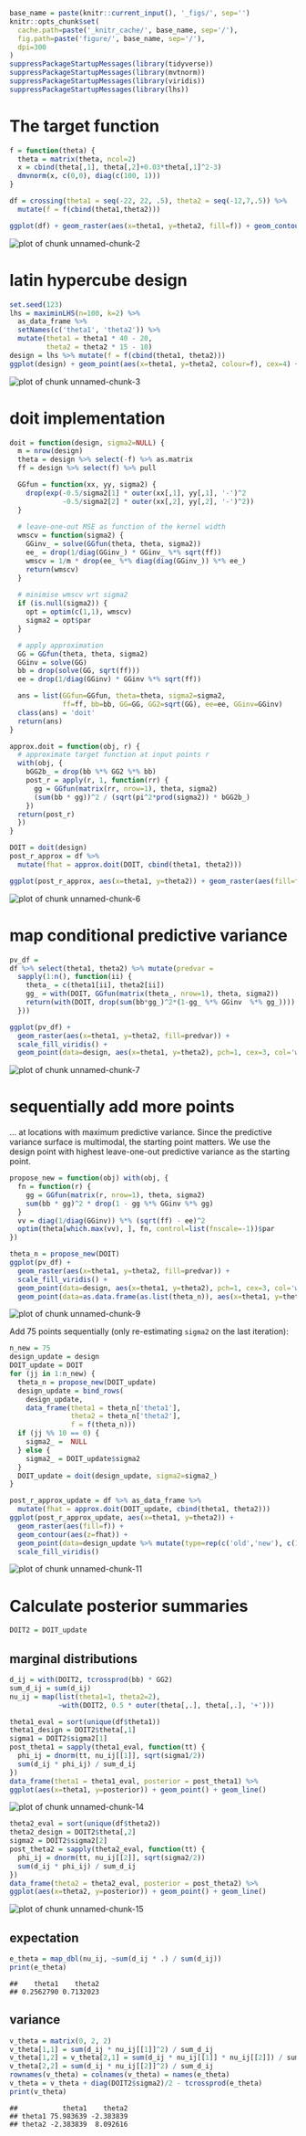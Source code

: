 
```r
base_name = paste(knitr::current_input(), '_figs/', sep='')
knitr::opts_chunk$set(
  cache.path=paste('_knitr_cache/', base_name, sep='/'),
  fig.path=paste('figure/', base_name, sep='/'),
  dpi=300
)
suppressPackageStartupMessages(library(tidyverse))
suppressPackageStartupMessages(library(mvtnorm))
suppressPackageStartupMessages(library(viridis))
suppressPackageStartupMessages(library(lhs))
```

# The target function


```r
f = function(theta) {
  theta = matrix(theta, ncol=2) 
  x = cbind(theta[,1], theta[,2]+0.03*theta[,1]^2-3)
  dmvnorm(x, c(0,0), diag(c(100, 1)))
}

df = crossing(theta1 = seq(-22, 22, .5), theta2 = seq(-12,7,.5)) %>%
  mutate(f = f(cbind(theta1,theta2)))

ggplot(df) + geom_raster(aes(x=theta1, y=theta2, fill=f)) + geom_contour(aes(x=theta1, y=theta2, z=f), col='black', bins=10) + scale_fill_viridis()
```

![plot of chunk unnamed-chunk-2](figure//doit2-sequential.Rmd_figs/unnamed-chunk-2-1.png)



# latin hypercube design


```r
set.seed(123)
lhs = maximinLHS(n=100, k=2) %>% 
  as_data_frame %>% 
  setNames(c('theta1', 'theta2')) %>%
  mutate(theta1 = theta1 * 40 - 20, 
         theta2 = theta2 * 15 - 10)
design = lhs %>% mutate(f = f(cbind(theta1, theta2)))
ggplot(design) + geom_point(aes(x=theta1, y=theta2, colour=f), cex=4) + scale_colour_viridis()
```

![plot of chunk unnamed-chunk-3](figure//doit2-sequential.Rmd_figs/unnamed-chunk-3-1.png)


# doit implementation



```r
doit = function(design, sigma2=NULL) {
  m = nrow(design)
  theta = design %>% select(-f) %>% as.matrix
  ff = design %>% select(f) %>% pull

  GGfun = function(xx, yy, sigma2) {
    drop(exp(-0.5/sigma2[1] * outer(xx[,1], yy[,1], '-')^2 
             -0.5/sigma2[2] * outer(xx[,2], yy[,2], '-')^2))
  }
  
  # leave-one-out MSE as function of the kernel width
  wmscv = function(sigma2) {
    GGinv_ = solve(GGfun(theta, theta, sigma2))
    ee_ = drop(1/diag(GGinv_) * GGinv_ %*% sqrt(ff))
    wmscv = 1/m * drop(ee_ %*% diag(diag(GGinv_)) %*% ee_)
    return(wmscv)
  }
  
  # minimise wmscv wrt sigma2
  if (is.null(sigma2)) {
    opt = optim(c(1,1), wmscv)
    sigma2 = opt$par
  } 

  # apply approximation
  GG = GGfun(theta, theta, sigma2)
  GGinv = solve(GG)
  bb = drop(solve(GG, sqrt(ff)))
  ee = drop(1/diag(GGinv) * GGinv %*% sqrt(ff))

  ans = list(GGfun=GGfun, theta=theta, sigma2=sigma2, 
             ff=ff, bb=bb, GG=GG, GG2=sqrt(GG), ee=ee, GGinv=GGinv)
  class(ans) = 'doit'
  return(ans)
}

approx.doit = function(obj, r) {
  # approximate target function at input points r
  with(obj, {
    bGG2b_ = drop(bb %*% GG2 %*% bb)
    post_r = apply(r, 1, function(rr) {
      gg = GGfun(matrix(rr, nrow=1), theta, sigma2)
      (sum(bb * gg))^2 / (sqrt(pi^2*prod(sigma2)) * bGG2b_)
    })
  return(post_r)
  })
}
```


```r
DOIT = doit(design)
post_r_approx = df %>%
  mutate(fhat = approx.doit(DOIT, cbind(theta1, theta2)))
```


```r
ggplot(post_r_approx, aes(x=theta1, y=theta2)) + geom_raster(aes(fill=f)) + geom_contour(aes(z=fhat, colour=..level..)) + geom_point(data=design, mapping=aes(x=theta1, y=theta2), pch=1, cex=4, colour='white') + scale_colour_viridis() + scale_fill_viridis()
```

![plot of chunk unnamed-chunk-6](figure//doit2-sequential.Rmd_figs/unnamed-chunk-6-1.png)


# map conditional predictive variance


```r
pv_df = 
df %>% select(theta1, theta2) %>% mutate(predvar = 
  sapply(1:n(), function(ii) {
    theta_ = c(theta1[ii], theta2[ii])
    gg_ = with(DOIT, GGfun(matrix(theta_, nrow=1), theta, sigma2))
    return(with(DOIT, drop(sum(bb*gg_)^2*(1-gg_ %*% GGinv  %*% gg_))))
  }))

ggplot(pv_df) + 
  geom_raster(aes(x=theta1, y=theta2, fill=predvar)) + 
  scale_fill_viridis() +
  geom_point(data=design, aes(x=theta1, y=theta2), pch=1, cex=3, col='white')
```

![plot of chunk unnamed-chunk-7](figure//doit2-sequential.Rmd_figs/unnamed-chunk-7-1.png)



# sequentially add more points 

... at locations with maximum predictive variance. Since the predictive variance surface is multimodal, the starting point matters. We use the design point with highest leave-one-out predictive variance as the starting point.


```r
propose_new = function(obj) with(obj, {
  fn = function(r) {
    gg = GGfun(matrix(r, nrow=1), theta, sigma2)
    sum(bb * gg)^2 * drop(1 - gg %*% GGinv %*% gg)
  }
  vv = diag(1/diag(GGinv)) %*% (sqrt(ff) - ee)^2
  optim(theta[which.max(vv), ], fn, control=list(fnscale=-1))$par
})
```


```r
theta_n = propose_new(DOIT)
ggplot(pv_df) + 
  geom_raster(aes(x=theta1, y=theta2, fill=predvar)) + 
  scale_fill_viridis() +
  geom_point(data=design, aes(x=theta1, y=theta2), pch=1, cex=3, col='white') +
  geom_point(data=as.data.frame(as.list(theta_n)), aes(x=theta1, y=theta2), pch=1, cex=3, col='red')
```

![plot of chunk unnamed-chunk-9](figure//doit2-sequential.Rmd_figs/unnamed-chunk-9-1.png)

Add 75 points sequentially (only re-estimating `sigma2` on the last iteration):


```r
n_new = 75
design_update = design
DOIT_update = DOIT
for (jj in 1:n_new) {
  theta_n = propose_new(DOIT_update)
  design_update = bind_rows(
    design_update,
    data_frame(theta1 = theta_n['theta1'], 
               theta2 = theta_n['theta2'],
               f = f(theta_n)))
  if (jj %% 10 == 0) {
    sigma2_ =  NULL
  } else { 
    sigma2_ = DOIT_update$sigma2
  }
  DOIT_update = doit(design_update, sigma2=sigma2_)
}
```


```r
post_r_approx_update = df %>% as_data_frame %>%
  mutate(fhat = approx.doit(DOIT_update, cbind(theta1, theta2)))
ggplot(post_r_approx_update, aes(x=theta1, y=theta2)) + 
  geom_raster(aes(fill=f)) + 
  geom_contour(aes(z=fhat)) + 
  geom_point(data=design_update %>% mutate(type=rep(c('old','new'), c(100, n()-100))), mapping=aes(x=theta1, y=theta2, colour=type), cex=2) + 
  scale_fill_viridis()
```

![plot of chunk unnamed-chunk-11](figure//doit2-sequential.Rmd_figs/unnamed-chunk-11-1.png)

# Calculate posterior summaries


```r
DOIT2 = DOIT_update
```

## marginal distributions


```r
d_ij = with(DOIT2, tcrossprod(bb) * GG2)
sum_d_ij = sum(d_ij)
nu_ij = map(list(theta1=1, theta2=2), 
            ~with(DOIT2, 0.5 * outer(theta[,.], theta[,.], '+')))
```


```r
theta1_eval = sort(unique(df$theta1))
theta1_design = DOIT2$theta[,1]
sigma1 = DOIT2$sigma2[1]
post_theta1 = sapply(theta1_eval, function(tt) {
  phi_ij = dnorm(tt, nu_ij[[1]], sqrt(sigma1/2))
  sum(d_ij * phi_ij) / sum_d_ij
})
data_frame(theta1 = theta1_eval, posterior = post_theta1) %>%
ggplot(aes(x=theta1, y=posterior)) + geom_point() + geom_line()
```

![plot of chunk unnamed-chunk-14](figure//doit2-sequential.Rmd_figs/unnamed-chunk-14-1.png)


```r
theta2_eval = sort(unique(df$theta2))
theta2_design = DOIT2$theta[,2]
sigma2 = DOIT2$sigma2[2]
post_theta2 = sapply(theta2_eval, function(tt) {
  phi_ij = dnorm(tt, nu_ij[[2]], sqrt(sigma2/2))
  sum(d_ij * phi_ij) / sum_d_ij
})
data_frame(theta2 = theta2_eval, posterior = post_theta2) %>%
ggplot(aes(x=theta2, y=posterior)) + geom_point() + geom_line()
```

![plot of chunk unnamed-chunk-15](figure//doit2-sequential.Rmd_figs/unnamed-chunk-15-1.png)

## expectation


```r
e_theta = map_dbl(nu_ij, ~sum(d_ij * .) / sum(d_ij))
print(e_theta)
```

```
##    theta1    theta2 
## 0.2562790 0.7132023
```

## variance


```r
v_theta = matrix(0, 2, 2)
v_theta[1,1] = sum(d_ij * nu_ij[[1]]^2) / sum_d_ij
v_theta[1,2] = v_theta[2,1] = sum(d_ij * nu_ij[[1]] * nu_ij[[2]]) / sum_d_ij
v_theta[2,2] = sum(d_ij * nu_ij[[2]]^2) / sum_d_ij
rownames(v_theta) = colnames(v_theta) = names(e_theta)
v_theta = v_theta + diag(DOIT2$sigma2)/2 - tcrossprod(e_theta)
print(v_theta)
```

```
##           theta1    theta2
## theta1 75.983639 -2.383839
## theta2 -2.383839  8.092616
```






